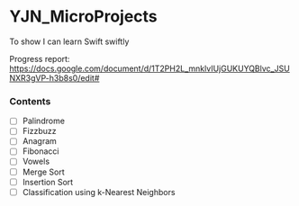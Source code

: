 # YJN_MicroProjects
To show I can learn Swift swiftly

Progress report:
https://docs.google.com/document/d/1T2PH2L_mnklvIUjGUKUYQBlvc_JSUNXR3gVP-h3b8s0/edit#

### Contents
- [ ] Palindrome
- [ ] Fizzbuzz
- [ ] Anagram
- [ ] Fibonacci
- [ ] Vowels
- [ ] Merge Sort
- [ ] Insertion Sort
- [ ] Classification using k-Nearest Neighbors
